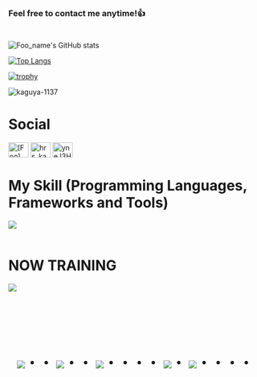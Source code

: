 ### Feel free to contact me anytime!👍
#

![Foo_name's GitHub stats](https://github-readme-stats.vercel.app/api?username=KAGUYA-1137&show_icons=true&theme=vue-dark)

[![Top Langs](https://github-readme-stats.vercel.app/api/top-langs/?username=KAGUYA-1137&layout=compact&theme=vue-dark)](https://github.com/anuraghazra/github-readme-stats)

[![trophy](https://github-profile-trophy.vercel.app/?username=KAGUYA-1137&theme=discord)](https://github.com/ryo-ma/github-profile-trophy)

<p align="left"> <img src="https://komarev.com/ghpvc/?username=kaguya-1137&label=Profile%20views&color=0e75b6&style=flat" alt="kaguya-1137" /> </p>

# Social

<p align="left">
<a href="https://twitter.com/KAGUYA-1137" target="blank"><img align="center" src="https://raw.githubusercontent.com/rahuldkjain/github-profile-readme-generator/master/src/images/icons/Social/twitter.svg" alt="[Foo]" height="30" width="40" /></a>
<a href="https://www.youtube.com/channel/UConpgs9msJLlkMXtjdTwyVQ" target="blank"><img align="center" src="https://raw.githubusercontent.com/rahuldkjain/github-profile-readme-generator/master/src/images/icons/Social/youtube.svg" alt="hrs_kaguya" height="30" width="40" /></a>
<a href="https://discord.gg/yneJ3HBFp8" target="blank"><img align="center" src="https://raw.githubusercontent.com/rahuldkjain/github-profile-readme-generator/master/src/images/icons/Social/discord.svg" alt="yneJ3HBFp8" height="30" width="40" /></a>
</p>


# My Skill (Programming Languages, Frameworks and Tools)

<img src="https://skillicons.dev/icons?i=html,js,mysql,github,vscode,php,aws,python,illustrator,photoshop,blender,linux,git" /> <br /><br />
  
# NOW TRAINING

<img src="https://skillicons.dev/icons?i=c,java" /> <br /><br />


<!-- --------------------------------- :) ---------------------------------- -->

<br><br><br>

<div align="center">
    <h1>
        <img src="https://user-images.githubusercontent.com/44926913/175852850-3fb6c715-1856-41ff-8c1f-94ce3b03b458.gif">・・
        <img src="https://user-images.githubusercontent.com/44926913/175853109-f8850656-6704-4a8a-bee6-9aca154d929b.gif">・・
        <img src="https://user-images.githubusercontent.com/44926913/175853154-5449d974-975e-44a6-ab84-a86031265e40.gif">・・・・
        <img src="https://user-images.githubusercontent.com/44926913/175853109-f8850656-6704-4a8a-bee6-9aca154d929b.gif">・
        <img src="https://user-images.githubusercontent.com/44926913/175853154-5449d974-975e-44a6-ab84-a86031265e40.gif">・・・・
    </h1>
  </div>
<br><br><br>
